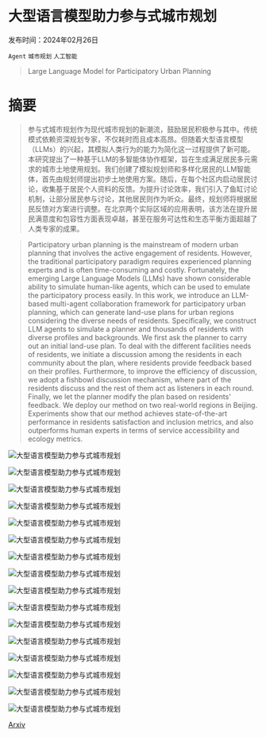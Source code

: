 # 大型语言模型助力参与式城市规划

发布时间：2024年02月26日

`Agent` `城市规划` `人工智能`

> Large Language Model for Participatory Urban Planning

# 摘要

> 参与式城市规划作为现代城市规划的新潮流，鼓励居民积极参与其中。传统模式依赖资深规划专家，不仅耗时而且成本高昂。但随着大型语言模型（LLMs）的兴起，其模拟人类行为的能力为简化这一过程提供了新可能。本研究提出了一种基于LLM的多智能体协作框架，旨在生成满足居民多元需求的城市土地使用规划。我们创建了模拟规划师和多样化居民的LLM智能体，首先由规划师提出初步土地使用方案。随后，在每个社区内启动居民讨论，收集基于居民个人资料的反馈。为提升讨论效率，我们引入了鱼缸讨论机制，让部分居民参与讨论，其他居民则作为听众。最终，规划师将根据居民反馈对方案进行调整。在北京两个实际区域的应用表明，该方法在提升居民满意度和包容性方面表现卓越，甚至在服务可达性和生态平衡方面超越了人类专家的成果。

> Participatory urban planning is the mainstream of modern urban planning that involves the active engagement of residents. However, the traditional participatory paradigm requires experienced planning experts and is often time-consuming and costly. Fortunately, the emerging Large Language Models (LLMs) have shown considerable ability to simulate human-like agents, which can be used to emulate the participatory process easily. In this work, we introduce an LLM-based multi-agent collaboration framework for participatory urban planning, which can generate land-use plans for urban regions considering the diverse needs of residents. Specifically, we construct LLM agents to simulate a planner and thousands of residents with diverse profiles and backgrounds. We first ask the planner to carry out an initial land-use plan. To deal with the different facilities needs of residents, we initiate a discussion among the residents in each community about the plan, where residents provide feedback based on their profiles. Furthermore, to improve the efficiency of discussion, we adopt a fishbowl discussion mechanism, where part of the residents discuss and the rest of them act as listeners in each round. Finally, we let the planner modify the plan based on residents' feedback. We deploy our method on two real-world regions in Beijing. Experiments show that our method achieves state-of-the-art performance in residents satisfaction and inclusion metrics, and also outperforms human experts in terms of service accessibility and ecology metrics.

![大型语言模型助力参与式城市规划](../../..//opt/data/Projects/HuggingArxiv/paper_images/2402.17161/x1.png)

![大型语言模型助力参与式城市规划](../../..//opt/data/Projects/HuggingArxiv/paper_images/2402.17161/x2.png)

![大型语言模型助力参与式城市规划](../../..//opt/data/Projects/HuggingArxiv/paper_images/2402.17161/x3.png)

![大型语言模型助力参与式城市规划](../../..//opt/data/Projects/HuggingArxiv/paper_images/2402.17161/x4.png)

![大型语言模型助力参与式城市规划](../../..//opt/data/Projects/HuggingArxiv/paper_images/2402.17161/x5.png)

![大型语言模型助力参与式城市规划](../../..//opt/data/Projects/HuggingArxiv/paper_images/2402.17161/x6.png)

![大型语言模型助力参与式城市规划](../../..//opt/data/Projects/HuggingArxiv/paper_images/2402.17161/x7.png)

![大型语言模型助力参与式城市规划](../../..//opt/data/Projects/HuggingArxiv/paper_images/2402.17161/x8.png)

![大型语言模型助力参与式城市规划](../../..//opt/data/Projects/HuggingArxiv/paper_images/2402.17161/x9.png)

![大型语言模型助力参与式城市规划](../../..//opt/data/Projects/HuggingArxiv/paper_images/2402.17161/x10.png)

![大型语言模型助力参与式城市规划](../../..//opt/data/Projects/HuggingArxiv/paper_images/2402.17161/x11.png)

![大型语言模型助力参与式城市规划](../../..//opt/data/Projects/HuggingArxiv/paper_images/2402.17161/x12.png)

![大型语言模型助力参与式城市规划](../../..//opt/data/Projects/HuggingArxiv/paper_images/2402.17161/x13.png)

![大型语言模型助力参与式城市规划](../../..//opt/data/Projects/HuggingArxiv/paper_images/2402.17161/x14.png)

![大型语言模型助力参与式城市规划](../../..//opt/data/Projects/HuggingArxiv/paper_images/2402.17161/x15.png)

![大型语言模型助力参与式城市规划](../../..//opt/data/Projects/HuggingArxiv/paper_images/2402.17161/x16.png)

[Arxiv](https://arxiv.org/abs/2402.17161)